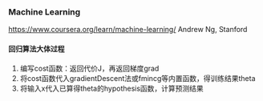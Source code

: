 ### Machine Learning

https://www.coursera.org/learn/machine-learning/ Andrew Ng, Stanford

#### 回归算法大体过程
1. 编写cost函数：返回代价J，再返回梯度grad
2. 将cost函数代入gradientDescent法或fmincg等内置函数，得训练结果theta
3. 将输入x代入已算得theta的hypothesis函数，计算预测结果
